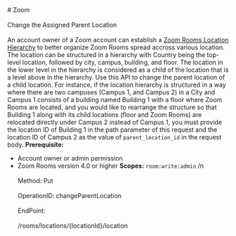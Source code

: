 <br>#     Zoom</br>
<br>Change the Assigned Parent Location</br>
<br>An account owner of a Zoom account can establish a [Zoom Rooms Location Hierarchy](https://support.zoom.us/hc/en-us/articles/115000342983-Zoom-Rooms-Location-Hierarchy) to better organize Zoom Rooms spread accross various location. The location can be structured in a hierarchy with Country being the top-level location, followed by city, campus, building, and floor. The location in the lower level in the hierarchy is considered as a child of the location that is a level above in the hierarchy. Use this API to change the parent location of a child location.  For instance, if the location hierarchy is structured in a way where there are two campuses (Campus 1, and Campus 2) in a City and Campus 1 consists of a building named Building 1 with a floor where Zoom Rooms are located, and you would like to rearrange the structure so that Building 1 along with its child locations (floor and Zoom Rooms) are relocated directly under Campus 2 instead of Campus 1, you must provide the location ID of Building 1 in the path parameter of this request and the location ID of Campus 2 as the value of `parent_location_id` in the  request body.
**Prerequisite:**
* Account owner or admin permission
* Zoom Rooms version 4.0 or higher
**Scopes:** `room:write:admin` /n</br>
<br>Method: Put</br>
<br>OperationID: changeParentLocation</br>
<br>EndPoint:</br>
<br>/rooms/locations/{locationId}/location</br>
